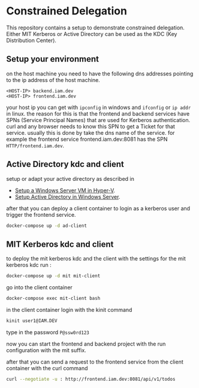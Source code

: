 # Constrained Delegation

This repository contains a setup to demonstrate constrained delegation. Either 
MIT Kerberos or Active Directory can be used as the KDC (Key Distribution Center).

## Setup your environment

on the host machine you need to have the following dns addresses pointing to
the ip address of the host machine. 

```
<HOST-IP> backend.iam.dev
<HOST-IP> frontend.iam.dev
```

your host ip  you can get with `ipconfig` in windows and `ifconfig` or `ip addr` in linux.
the reason for this is that the frontend and backend services have 
SPNs (Service Principal Names) that are used for Kerberos authentication.
curl and any browser needs to know this SPN to get a Ticket for that service.
usually this is done by take the dns name of the service. for example the
frontend service frontend.iam.dev:8081 has the SPN `HTTP/frontend.iam.dev`.

## Active Directory kdc and client

setup or adapt your active directory as described in 
* [Setup a Windows Server VM in Hyper-V](kdc/active-directory/hyperv.md).
* [Setup Active Directory in Windows Server](kdc/active-directory/windows-server-2025.md).

after that you can deploy a client container to login as a kerberos user and trigger
the frontend service.

```bash
docker-compose up -d ad-client
```

## MIT Kerberos kdc and client

to deploy the mit kerberos kdc and the client with the settings for the mit
kerberos kdc run :

```bash
docker-compose up -d mit mit-client
```

go into the client container

```bash
docker-compose exec mit-client bash
```

in the client container login with the kinit command

```bash
kinit user1@IAM.DEV
```

type in the password `P@ssw0rd123`

now you can start the frontend and backend project with the run configuration with the mit suffix.

after that you can send a request to the frontend service from the client container with the curl command

```bash
curl --negotiate -u : http://frontend.iam.dev:8081/api/v1/todos
```